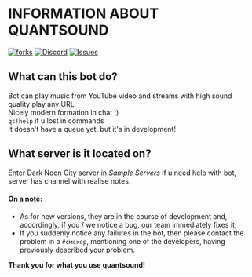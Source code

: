 # INFORMATION ABOUT QUANTSOUND  
[![forks](https://img.shields.io/github/forks/GRTUBORG/quantprod)](https://github.com/GRTUBORG/quantprod/network/members)
[![Discord](https://img.shields.io/discord/526097247285280768)](https://discord.gg/rjMDwaB)
[![Issues](https://img.shields.io/bitbucket/issues/GRTUBORG/quantprod)](https://github.com/GRTUBORG/quantprod/issues)  

## What can this bot do?
Bot can play music from YouTube video and streams with high sound quality play any URL  
Nicely modern formation in chat :)  
`qs!help` if u lost in commands  
It doesn't have a queue yet, but it's in development!   
  
## What server is it located on?
Enter Dark Neon City server in *Sample Servers* if u need help with bot, server has channel with realise notes.  
  
#### On a note:
* As for new versions, they are in the course of development and, accordingly, if you / we notice a bug, our team immediately fixes it;
* If you suddenly notice any failures in the bot, then please contact the problem in a `#смскер`, mentioning one of the developers, having previously described your problem.

**Thank you for what you use quantsound!**
